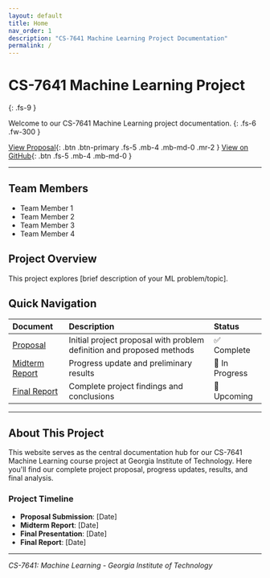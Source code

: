 ```yaml
---
layout: default
title: Home
nav_order: 1
description: "CS-7641 Machine Learning Project Documentation"
permalink: /
---
```


# CS-7641 Machine Learning Project
{: .fs-9 }

Welcome to our CS-7641 Machine Learning project documentation.
{: .fs-6 .fw-300 }

[View Proposal](proposal.md){: .btn .btn-primary .fs-5 .mb-4 .mb-md-0 .mr-2 }
[View on GitHub](https://github.com/yourusername/yourrepo){: .btn .fs-5 .mb-4 .mb-md-0 }

---

## Team Members

- Team Member 1
- Team Member 2
- Team Member 3
- Team Member 4

## Project Overview

This project explores [brief description of your ML problem/topic].

## Quick Navigation

| Document | Description | Status |
|:---------|:------------|:-------|
| [Proposal](proposal.md) | Initial project proposal with problem definition and proposed methods | ✅ Complete |
| [Midterm Report](midterm.md) | Progress update and preliminary results | 🚧 In Progress |
| [Final Report](final.md) | Complete project findings and conclusions | 📅 Upcoming |

---

## About This Project

This website serves as the central documentation hub for our CS-7641 Machine Learning course project at Georgia Institute of Technology. Here you'll find our complete project proposal, progress updates, results, and final analysis.

### Project Timeline

- **Proposal Submission**: [Date]
- **Midterm Report**: [Date]
- **Final Presentation**: [Date]
- **Final Report**: [Date]

---

*CS-7641: Machine Learning - Georgia Institute of Technology*
